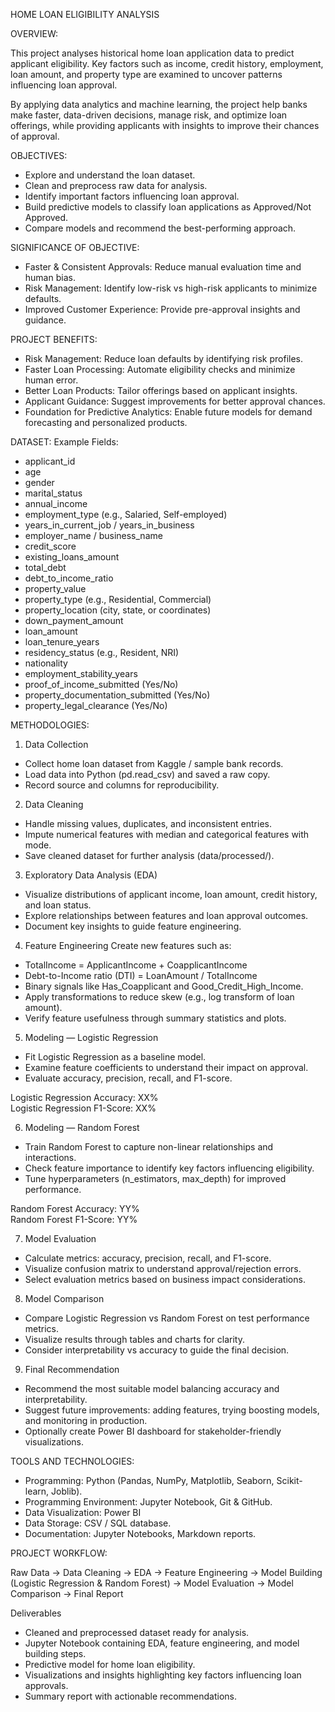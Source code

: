 HOME LOAN ELIGIBILITY ANALYSIS

OVERVIEW:

This project analyses historical home loan application data to predict applicant eligibility. Key factors such as income, credit history, employment, loan amount, and property type are examined to uncover patterns influencing loan approval. 

By applying data analytics and machine learning, the project help banks make faster, data-driven decisions, manage risk, and optimize loan offerings, while providing applicants with insights to improve their chances of approval.

OBJECTIVES:
- Explore and understand the loan dataset.
- Clean and preprocess raw data for analysis.
- Identify important factors influencing loan approval.
- Build predictive models to classify loan applications as Approved/Not Approved.
- Compare models and recommend the best-performing approach.

SIGNIFICANCE OF OBJECTIVE:
- Faster & Consistent Approvals: Reduce manual evaluation time and human bias.
- Risk Management: Identify low-risk vs high-risk applicants to minimize defaults.
- Improved Customer Experience: Provide pre-approval insights and guidance.

PROJECT BENEFITS:
- Risk Management: Reduce loan defaults by identifying risk profiles.
- Faster Loan Processing: Automate eligibility checks and minimize human error.
- Better Loan Products: Tailor offerings based on applicant insights.
- Applicant Guidance: Suggest improvements for better approval chances.
- Foundation for Predictive Analytics: Enable future models for demand forecasting and personalized products.
  
DATASET:
Example Fields:
- applicant_id
- age
- gender
- marital_status
- annual_income
- employment_type (e.g., Salaried, Self-employed)
- years_in_current_job / years_in_business
- employer_name / business_name
- credit_score
- existing_loans_amount
- total_debt
- debt_to_income_ratio
- property_value
- property_type (e.g., Residential, Commercial)
- property_location (city, state, or coordinates)
- down_payment_amount
- loan_amount
- loan_tenure_years
- residency_status (e.g., Resident, NRI)
- nationality
- employment_stability_years
- proof_of_income_submitted (Yes/No)
- property_documentation_submitted (Yes/No)
- property_legal_clearance (Yes/No)

METHODOLOGIES:
1.	Data Collection
- Collect home loan dataset from Kaggle / sample bank records.
- Load data into Python (pd.read_csv) and saved a raw copy.
- Record source and columns for reproducibility.
  
2.	Data Cleaning
- Handle missing values, duplicates, and inconsistent entries.
- Impute numerical features with median and categorical features with mode.
- Save cleaned dataset for further analysis (data/processed/).

3.	Exploratory Data Analysis (EDA)
- Visualize distributions of applicant income, loan amount, credit history, and loan status.
- Explore relationships between features and loan approval outcomes.
- Document key insights to guide feature engineering.

4.	Feature Engineering
  Create new features such as:
- TotalIncome = ApplicantIncome + CoapplicantIncome
- Debt-to-Income ratio (DTI) = LoanAmount / TotalIncome
- Binary signals like Has_Coapplicant and Good_Credit_High_Income.
- Apply transformations to reduce skew (e.g., log transform of loan amount).
- Verify feature usefulness through summary statistics and plots.
  
5.	 Modeling — Logistic Regression
- Fit Logistic Regression as a baseline model.
- Examine feature coefficients to understand their impact on approval.
- Evaluate accuracy, precision, recall, and F1-score.

Logistic Regression Accuracy: XX%  
Logistic Regression F1-Score: XX%

6.	Modeling — Random Forest
- Train Random Forest to capture non-linear relationships and interactions.
- Check feature importance to identify key factors influencing eligibility.
- Tune hyperparameters (n_estimators, max_depth) for improved performance.

Random Forest Accuracy: YY%  
Random Forest F1-Score: YY%

7.	Model Evaluation
- Calculate metrics: accuracy, precision, recall, and F1-score.
- Visualize confusion matrix to understand approval/rejection errors.
- Select evaluation metrics based on business impact considerations.
  
8.	 Model Comparison
- Compare Logistic Regression vs Random Forest on test performance metrics.
- Visualize results through tables and charts for clarity.
- Consider interpretability vs accuracy to guide the final decision.
  
9.	Final Recommendation
- Recommend the most suitable model balancing accuracy and interpretability.
- Suggest future improvements: adding features, trying boosting models, and monitoring in production.
- Optionally create Power BI dashboard for stakeholder-friendly visualizations.

TOOLS AND TECHNOLOGIES:
- Programming: Python (Pandas, NumPy, Matplotlib, Seaborn, Scikit-learn, Joblib).
- Programming Environment: Jupyter Notebook, Git & GitHub.   
- Data Visualization: Power BI 
- Data Storage: CSV / SQL database.
- Documentation: Jupyter Notebooks, Markdown reports.

PROJECT WORKFLOW:

Raw Data → Data Cleaning → EDA → Feature Engineering → Model Building (Logistic Regression & Random Forest) → Model Evaluation → Model Comparison → Final Report

Deliverables
- Cleaned and preprocessed dataset ready for analysis.
- Jupyter Notebook containing EDA, feature engineering, and model building steps.
- Predictive model for home loan eligibility.
- Visualizations and insights highlighting key factors influencing loan approvals.
- Summary report with actionable recommendations.
















